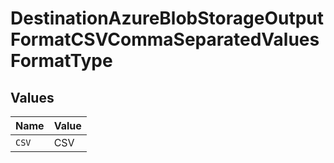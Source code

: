 # DestinationAzureBlobStorageOutputFormatCSVCommaSeparatedValuesFormatType


## Values

| Name  | Value |
| ----- | ----- |
| `CSV` | CSV   |